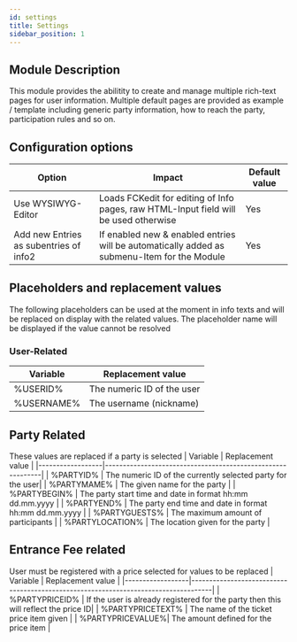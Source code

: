 ```yaml
---
id: settings
title: Settings
sidebar_position: 1
---
```


## Module Description

This module provides the abilitity to create and manage multiple rich-text pages for user information.
Multiple default pages are provided as example / template including generic party information, how to reach the party, participation rules and so on.

## Configuration options

| Option                                | Impact                                                                                     | Default value |
|---------------------------------------|--------------------------------------------------------------------------------------------|---------------|
|Use WYSIWYG-Editor                     | Loads FCKedit for editing of Info pages, raw HTML-Input field will be used otherwise       | Yes           |
|Add new Entries as subentries of info2 | If enabled new & enabled entries will be automatically added as submenu-Item for the Module| Yes           |

## Placeholders and replacement values

The following placeholders can be used at the moment in info texts and will be replaced on display with the related values.
The placeholder name will be displayed if the value cannot be resolved

### User-Related
| Variable   | Replacement value         |
|------------|---------------------------|
| %USERID%   | The numeric ID of the user|
| %USERNAME% | The username (nickname)   |

## Party Related
These values are replaced if a party is selected
| Variable         | Replacement value                                          |
|------------------|------------------------------------------------------------|
| %PARTYID%        | The numeric ID of the currently selected party for the user|
| %PARTYMAME%      | The given name for the party                               |
| %PARTYBEGIN%     | The party start time and date in format hh:mm dd.mm.yyyy   |
| %PARTYEND%       | The party end time and date in format hh:mm dd.mm.yyyy     |
| %PARTYGUESTS%    | The maximum amount of participants                         |
| %PARTYLOCATION%  | The location given for the party                           |

## Entrance Fee related
User must be registered with a price selected for values to be replaced
| Variable         | Replacement value                                                                  |
|------------------|------------------------------------------------------------------------------------|
| %PARTYPRICEID%   | If the user is already registered for the party then this will reflect the price ID|
| %PARTYPRICETEXT% | The name of the ticket price item given                                            |
| %PARTYPRICEVALUE%| The amount defined for the price item                                              |
